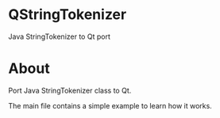 # QStringTokenizer

Java StringTokenizer to Qt port

# About

Port Java StringTokenizer class to Qt.

The main file contains a simple example to learn how it works.
